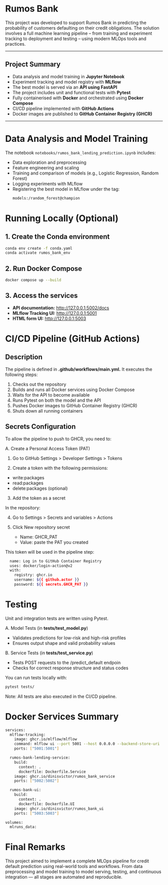 # Rumos Bank

This project was developed to support Rumos Bank in predicting the probability of customers defaulting on their credit obligations. The solution involves a full machine learning pipeline – from training and experiment tracking to deployment and testing – using modern MLOps tools and practices.

---

## Project Summary

- Data analysis and model training in **Jupyter Notebook**
- Experiment tracking and model registry with **MLflow**
- The best model is served via an **API using FastAPI**
- The project includes unit and functional tests with **Pytest**
- Fully containerised with **Docker** and orchestrated using **Docker Compose**
- CI/CD pipeline implemented with **GitHub Actions**
- Docker images are published to **GitHub Container Registry (GHCR)**

---

# Data Analysis and Model Training

The notebook `notebooks/rumos_bank_lending_prediction.ipynb` includes:

- Data exploration and preprocessing  
- Feature engineering and scaling  
- Training and comparison of models (e.g., Logistic Regression, Random Forest)  
- Logging experiments with MLflow  
- Registering the best model in MLflow under the tag:  
  ```bash
  models:/random_forest@champion

# Running Locally (Optional)

## 1. Create the Conda environment
```bash 
conda env create -f conda.yaml
conda activate rumos_bank_env
```

## 2. Run Docker Compose

```bash
docker compose up --build
```

## 3. Access the services

- **API documentation:** http://127.0.0.1:5002/docs  
- **MLflow Tracking UI:** http://127.0.0.1:5001  
- **HTML form UI:** http://127.0.0.1:5003  


# CI/CD Pipeline (GitHub Actions)

## Description

The pipeline is defined in **.github/workflows/main.yml.** It executes the following steps:

1.	Checks out the repository
2.	Builds and runs all Docker services using Docker Compose
3.	Waits for the API to become available
4.	Runs Pytest on both the model and the API
5.	Pushes Docker images to GitHub Container Registry (GHCR)
6.	Shuts down all running containers

## Secrets Configuration

To allow the pipeline to push to GHCR, you need to:

A. Create a Personal Access Token (PAT)

1. Go to GitHub Settings > Developer Settings > Tokens

2. Create a token with the following permissions:

  - write:packages
  - read:packages
  - delete:packages (optional)

3. Add the token as a secret

In the repository:

4. Go to Settings > Secrets and variables > Actions

5. Click New repository secret

   - Name: GHCR_PAT
   - Value: paste the PAT you created

This token will be used in the pipeline step:

```bash
  name: Log in to GitHub Container Registry
  uses: docker/login-action@v2
  with:
    registry: ghcr.io
    username: ${{ github.actor }}
    password: ${{ secrets.GHCR_PAT }}
```
# Testing

Unit and integration tests are written using Pytest.

A. Model Tests (in **tests/test_model.py**)

- Validates predictions for low-risk and high-risk profiles
- Ensures output shape and valid probability values

B. Service Tests (in **tests/test_service.py**)

- Tests POST requests to the /predict_default endpoin
- Checks for correct response structure and status codes

You can run tests locally with:

```bash
pytest tests/
```

Note: All tests are also executed in the CI/CD pipeline.

# Docker Services Summary

```bash
services:
  mlflow-tracking:
    image: ghcr.io/mlflow/mlflow
    command: mlflow ui --port 5001 --host 0.0.0.0 --backend-store-uri ./mlruns --artifacts-destination ./mlruns
    ports: ["5001:5001"]

  rumos-bank-lending-service:
    build:
      context: .
      dockerfile: Dockerfile.Service
    image: ghcr.io/dinisvictor/rumos_bank_service
    ports: ["5002:5002"]

  rumos-bank-ui:
    build:
      context: .
      dockerfile: Dockerfile.UI
    image: ghcr.io/dinisvictor/rumos_bank_ui
    ports: ["5003:5003"]

volumes:
  mlruns_data:
```

# Final Remarks

This project aimed to implement a complete MLOps pipeline for credit default prediction using real-world tools and workflows. From data preprocessing and model training to model serving, testing, and continuous integration — all stages are automated and reproducible.
